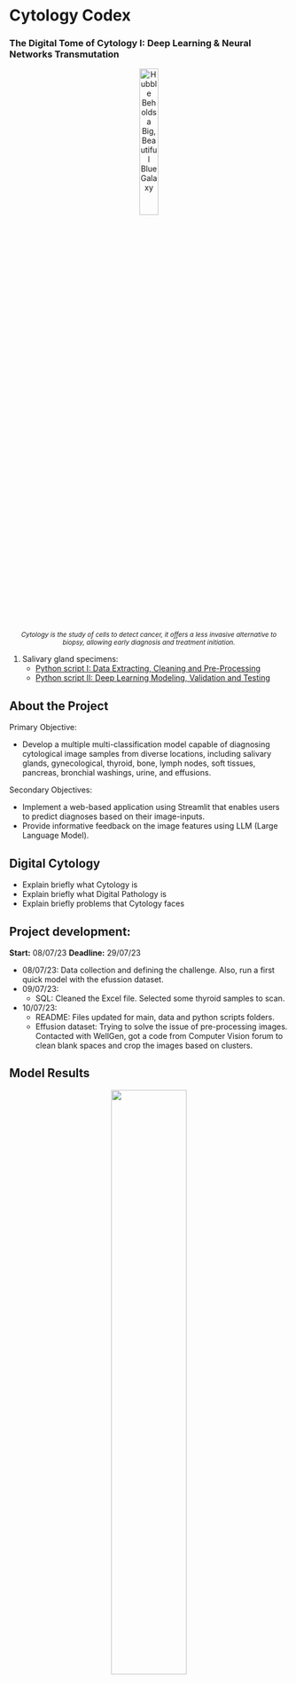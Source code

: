 # Cytology Codex
### The Digital Tome of Cytology I: Deep Learning & Neural Networks Transmutation

<p align="center">
  <img src="https://imgtr.ee/images/2023/07/14/b1deb27bdd471bb2b8fc5374d9d9cca5.png" width="26%" alt="Hubble Beholds a Big, Beautiful Blue Galaxy">
  <br>
  <small><em>Cytology is the study of cells to detect cancer, it offers a less invasive alternative to biopsy, allowing early diagnosis and treatment initiation.</em></small>
</p>

<ol>
  <li>Salivary gland specimens:
    <ul>
      <li><a href="https://github.com/isi-mube/cytology-codex/blob/main/02_py_scripts/01_salivary_gland/01_data_wrangling.ipynb">Python script I: Data Extracting, Cleaning and Pre-Processing</a></li>
      <li><a href="https://github.com/isi-mube/cytology-codex/blob/main/02_py_scripts/01_salivary_gland/01_data_wrangling.ipynb">Python script II: Deep Learning Modeling, Validation and Testing</a></li>
    </ul>
  </li>
</ol>

## About the Project
Primary Objective:
<ul>
  <li>Develop a multiple multi-classification model capable of diagnosing cytological image samples from diverse locations, including salivary glands, gynecological, thyroid, bone, lymph nodes, soft tissues, pancreas, bronchial washings, urine, and effusions.</li>
</ul>

Secondary Objectives:
<ul>
  <li>Implement a web-based application using Streamlit that enables users to predict diagnoses based on their image-inputs.</li>
  <li>Provide informative feedback on the image features using LLM (Large Language Model).</li>
</ul>

## Digital Cytology
* Explain briefly what Cytology is
* Explain briefly what Digital Pathology is
* Explain briefly problems that Cytology faces

## Project development:
**Start:** 08/07/23
**Deadline:** 29/07/23
* 08/07/23: Data collection and defining the challenge. Also, run a first quick model with the efussion dataset.
* 09/07/23:
  * SQL: Cleaned the Excel file. Selected some thyroid samples to scan.
* 10/07/23:
  * README: Files updated for main, data and python scripts folders.
  * Effusion dataset: Trying to solve the issue of pre-processing images. Contacted with WellGen, got a code from Computer Vision forum to clean blank spaces and crop the images based on clusters.


## Model Results

<p align="center">
  <img src="https://i.ibb.co/GFBcMg6/accuracy.png" width="52%">
</p>

<p align="center">
  <img src="https://i.ibb.co/bgRghDK/cm.png" width="55%">
</p>


## Toolkit:

* **JupyterLab**: Enviorment for Python scripts and managing files.

**Libraries**

* **Pandas**: Data manipulation and analysis.
* **Numpy**: Arrays and mathematical functions.
* **Os**: File managment.
* **Warnings**: Roses are red, violets are blue --> Warnings are annoying.
* **Matplotlib**: Data visualization.
* **Seaborn**: Runs on top of matplotlib, HD data visualization.
* **Shutil**: File operations (copying, deleting...).
* **TensorFlow:** Machine Learning for Computer Vision.
* **Keras:** High-level neural networks API for Deep Learning, running on top of TensorFlow.
* **Sklearn:** Machine Learning metrics.
* **PIL:** Python Imaging Library to manipulate images.
* **Random:** To generate random subsets.
* **ImageDataGenerator:** To generate random data augmentation (flips, zoom...).

## Bibliography:

